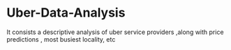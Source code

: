 # Uber-Data-Analysis
It consists a descriptive analysis of uber service providers ,along with price predictions , most busiest locality, etc 
